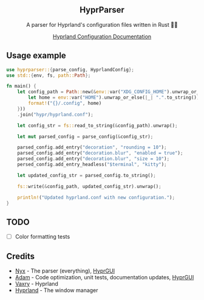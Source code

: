 <div align='center'>

## HyprParser
A parser for Hyprland's configuration files written in Rust 🚀🦀

[Hyprland Configuration Documentation](https://wiki.hyprland.org/Configuring/Configuring-Hyprland)

</div>

## Usage example
```rust
use hyprparser::{parse_config, HyprlandConfig};
use std::{env, fs, path::Path};

fn main() {
    let config_path = Path::new(&env::var("XDG_CONFIG_HOME").unwrap_or_else(|_| {
        let home = env::var("HOME").unwrap_or_else(|_| ".".to_string());
        format!("{}/.config", home)
    }))
    .join("hypr/hyprland.conf");

    let config_str = fs::read_to_string(&config_path).unwrap();

    let mut parsed_config = parse_config(&config_str);

    parsed_config.add_entry("decoration", "rounding = 10");
    parsed_config.add_entry("decoration.blur", "enabled = true");
    parsed_config.add_entry("decoration.blur", "size = 10");
    persed_config.add_entry_headless("$terminal", "kitty");

    let updated_config_str = parsed_config.to_string();

    fs::write(&config_path, updated_config_str).unwrap();

    println!("Updated hyprland.conf with new configuration.");
}
```

## TODO
- [ ] Color formatting tests

## Credits
- [Nyx](https://github.com/nnyyxxxx) - The parser (everything), [HyprGUI](https://github.com/nnyyxxxx/hyprgui)
- [Adam](https://github.com/adamperkowski) - Code optimization, unit tests, documentation updates, [HyprGUI](https://github.com/nnyyxxxx/hyprgui)
- [Vaxry](https://github.com/vaxerski) - Hyprland
- [Hyprland](https://github.com/hyprwm/Hyprland) - The window manager
